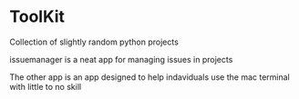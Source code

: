# ToolKit
Collection of slightly random python projects

issuemanager is a neat app for managing issues in projects 

The other app is an app designed to help indaviduals use the mac terminal with little to no skill
